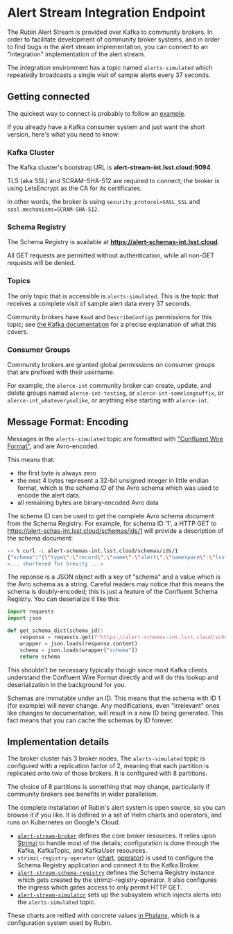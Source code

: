 # Alert Stream Integration Endpoint #

The Rubin Alert Stream is provided over Kafka to community brokers.
In order to facilitate development of community broker systems, and in order to find bugs in the alert stream implementation, you can connect to an "integration" implementation of the alert stream.

The integration environment has a topic named `alerts-simulated` which repeatedly broadcasts a single visit of sample alerts every 37 seconds.

## Getting connected ##

The quickest way to connect is probably to follow an [example](../../examples/alert_stream_integration_endpoint).

If you already have a Kafka consumer system and just want the short version, here's what you need to know:

### Kafka Cluster

The Kafka cluster's bootstrap URL is **alert-stream-int.lsst.cloud:9094**.

TLS (aka SSL) and SCRAM-SHA-512 are required to connect; the broker is using LetsEncrypt as the CA for its certificates.

In other words, the broker is using `security.protocol=SASL_SSL` and `sasl.mechanisms=SCRAM-SHA-512`.

### Schema Registry

The Schema Registry is available at **https://alert-schemas-int.lsst.cloud**.

All GET requests are permitted without authentication, while all non-GET requests will be denied.

### Topics

The only topic that is accessible is `alerts-simulated`.
This is the topic that receives a complete visit of sample alert data every 37 seconds.

Community brokers have `Read` and `DescribeConfigs` permissions for this topic; see [the Kafka documentation](https://kafka.apache.org/documentation/#operations_resources_and_protocols) for a precise explanation of what this covers.

### Consumer Groups

Community brokers are granted global permissions on consumer groups that are prefixed with their username.

For example, the `alerce-int` community broker can create, update, and delete groups named `alerce-int-testing`, or `alerce-int-somelongsuffix`, or `alerce-int_whateveryoulike`, or anything else starting with `alerce-int`.

## Message Format: Encoding

Messages in the `alerts-simulated` topic are formatted with ["Confluent Wire Format"](https://docs.confluent.io/platform/current/schema-registry/serdes-develop/index.html#wire-format), and are Avro-encoded.

This means that:

 - the first byte is always zero
 - the next 4 bytes represent a 32-bit unsigned integer in little endian format, which is the *schema ID* of the Avro schema which was used to encode the alert data.
 - all remaining bytes are binary-encoded Avro data

The schema ID can be used to get the complete Avro schema document from the Schema Registry.
For example, for schema ID '1', a HTTP GET to https://alert-schas-int.lsst.cloud/schemas/ids/1 will provide a description of the schema document:
```sh
-> % curl -L alert-schemas-int.lsst.cloud/schemas/ids/1
{"schema":"{\"type\":\"record\",\"name\":\"alert\",\"namespace\":\"lsst.v4_0\",
<... shortened for brevity ...>
```

The reponse is a JSON object with a key of "schema" and a value which is the Avro schema as a string.
Careful readers may notice that this means the schema is doubly-encoded; this is just a feature of the Confluent Schema Registry.
You can deserialize it like this:

```py
import requests
import json

def get_schema_dict(schema_id):
    response = requests.get(f"https://alert-schemas-int.lsst.cloud/schemas/ids/{schema_id}")
    wrapper = json.loads(response.content)
    schema = json.loads(wrapper["schema"])
    return schema
```

This shouldn't be necessary typically though since most Kafka clients understand the Confluent Wire Format directly and will do this lookup and deserialization in the background for you.

Schemas are immutable under an ID.
This means that the schema with ID 1 (for example) will never change.
Any modifications, even "irrelevant" ones like changes to documentation, will result in a new ID being generated.
This fact means that you can cache the schemas by ID forever.

## Implementation details

The broker cluster has 3 broker nodes.
The `alerts-simulated` topic is configured with a replication factor of 2, meaning that each partition is replicated onto two of those brokers.
It is configured with 8 partitions.

The choice of 8 partitions is something that may change, particularly if community brokers see benefits in wider parallelism.

The complete installation of Rubin's alert system is open source, so you can browse it if you like.
It is defined in a set of Helm charts and operators, and runs on Kubernetes on Google's Cloud:

 - [`alert-stream-broker`](https://github.com/lsst-sqre/charts/tree/master/charts/alert-stream-broker) defines the core broker resources.
   It relies upon [Strimzi](https://strimzi.io/) to handle most of the details; configuration is done through the Kafka, KafkaTopic, and KafkaUser resources.
 - `strimzi-registry-operator` ([chart](https://github.com/lsst-sqre/charts/tree/master/charts/strimzi-registry-operator), [operator](https://github.com/lsst-sqre/strimzi-registry-operator)) is used to configure the Schema Registry application and connect it to the Kafka Broker.
 - [`alert-stream-schema-registry`](https://github.com/lsst-sqre/charts/tree/master/charts/alert-stream-schema-registry) defines the Schema Registry instance which gets created by the strimzi-registry-operator.
   It also configures the ingress which gates access to only permit HTTP GET.
 - [`alert-stream-simulator`](https://github.com/lsst-sqre/charts/tree/master/charts/alert-stream-simulator) sets up the subsystem which injects alerts into the `alerts-simulated` topic.

These charts are reified with concrete values [in Phalanx](https://github.com/lsst-sqre/phalanx/blob/master/services/alert-stream-broker/values-idfint.yaml), which is a configuration system used by Rubin.
